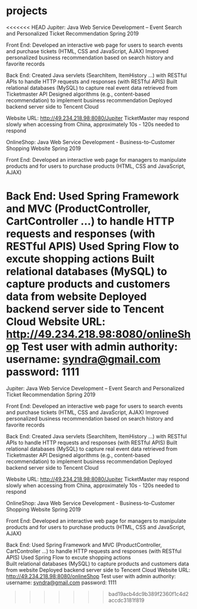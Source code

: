 # projects
<<<<<<< HEAD
Jupiter: Java Web Service Development – Event Search and Personalized Ticket Recommendation Spring 2019

Front End: Developed an interactive web page for users to search events and purchase tickets (HTML, CSS and JavaScript, AJAX) Improved personalized business recommendation based on search history and favorite records

Back End: Created Java servlets (SearchItem, ItemHistory …) with RESTful APIs to handle HTTP requests and responses (with RESTful APIS) Built relational databases (MySQL) to capture real event data retrieved from Ticketmaster API Designed algorithms (e.g., content-based recommendation) to implement business recommendation Deployed backend server side to Tencent Cloud

Website URL: http://49.234.218.98:8080/Jupiter 
TicketMaster may respond slowly when accessing from China, approximately 10s - 120s needed to respond



OnlineShop: Java Web Service Development - Business-to-Customer Shopping Website Spring 2019

Front End: Developed an interactive web page for managers to manipulate products and for users to purchase products (HTML, CSS and JavaScript, AJAX)

Back End: Used Spring Framework and MVC (ProductController, CartController …) to handle HTTP requests and responses (with RESTful APIS) Used Spring Flow to excute shopping actions
Built relational databases (MySQL) to capture products and customers data from website Deployed backend server side to Tencent Cloud Website URL: http://49.234.218.98:8080/onlineShop 
Test user with admin authority: 
username: syndra@gmail.com 
password: 1111
=======

Jupiter: Java Web Service Development – Event Search and Personalized Ticket Recommendation Spring 2019

Front End:
Developed an interactive web page for users to search events and purchase tickets (HTML, CSS and JavaScript, AJAX)
Improved personalized business recommendation based on search history and favorite records

Back End:
Created Java servlets (SearchItem, ItemHistory …) with RESTful APIs to handle HTTP requests and responses (with RESTful APIS)
Built relational databases (MySQL) to capture real event data retrieved from Ticketmaster API
Designed algorithms (e.g., content-based recommendation) to implement business recommendation
Deployed backend server side to Tencent Cloud

Website URL: http://49.234.218.98:8080/Jupiter
TicketMaster may respond slowly when accessing from China, approximately 10s - 120s needed to respond 



OnlineShop: Java Web Service Development - Business-to-Customer Shopping Website Spring 2019 

Front End:
Developed an interactive web page for managers to manipulate products and for users to purchase products (HTML, CSS and JavaScript, AJAX)

Back End:
Used Spring Framework and MVC (ProductController, CartController …) to handle HTTP requests and responses (with RESTful APIS)
Used Spring Flow to excute shopping actions  
Built relational databases (MySQL) to capture products and customers data from website 
Deployed backend server side to Tencent Cloud
Website URL: http://49.234.218.98:8080/onlineShop
Test user with admin authority: 
  username: syndra@gmail.com
  password: 1111
>>>>>>> bad19acb4dc9b389f2360f1c4d2accdc3181f819
